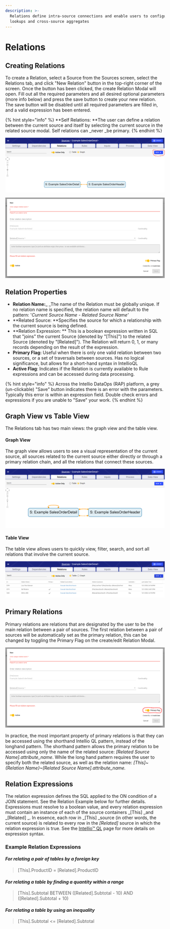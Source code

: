 ```yaml
---
description: >-
  Relations define intra-source connections and enable users to configure
  lookups and cross-source aggregates
---
```


# Relations

## Creating Relations

To create a Relation, select a Source from the Sources screen, select the Relations tab, and click "New Relation" button in the top-right corner of the screen. Once the button has been clicked, the create Relation Modal will open. Fill out all the required parameters and all desired optional parameters (more info below) and press the save button to create your new relation. The save button will be disabled until all required parameters are filled in, and a valid expression has been entered.

{% hint style="info" %}
**Self Relations: **The user can define a relation between the current source and itself by selecting the current source in the related source modal. Self relations can _never _be primary.
{% endhint %}

![New Relation Button](<../../.gitbook/assets/image (302).png>)

![Create Relation Modal](<../../.gitbook/assets/image (298).png>)

## Relation Properties

* **Relation Name:**_ _The name of the Relation must be globally unique. If no relation name is specified, the relation name will default to the pattern: '_Current Source Name - Related Source Name'_
* **Related Source: **Specifies the source for which a relationship with the current source is being defined.&#x20;
* **Relation Expression: ** This is a boolean expression written in SQL that "joins" the current Source (denoted by "\[This]") to the related Source (denoted by "\[Related]"). The Relation will return 0, 1, or many records depending on the result of the expression.&#x20;
* **Primary Flag:** Useful when there is only one valid relation between two sources, or a set of traversals between sources. Has no logical significance, but allows for a short-hand syntax in IntellioQL
* **Active Flag**: Indicates if the Relation is currently available to Rule expressions and can be accessed during data processing.

{% hint style="info" %}
Across the Intellio DataOps (RAP) platform, a grey (un-clickable) "Save" button indicates there is an error with the parameters. Typically this error is within an expression field. Double check errors and expressions if you are unable to "Save" your work.
{% endhint %}

## Graph View vs Table View

The Relations tab has two main views: the graph view and the table view.&#x20;

#### Graph View

The graph view allows users to see a visual representation of the current source, all sources related to the current source either directly or through a primary relation chain, and all the relations that connect these sources.

![Graph View](<../../.gitbook/assets/image (304).png>)

#### Table View

The table view allows users to quickly view, filter, search, and sort all relations that involve the current source.

![Table View](<../../.gitbook/assets/image (303).png>)

## Primary Relations

Primary relations are relations that are designated by the user to be the main relation between a pair of sources.  The first relation between a pair of sources will be automatically set as the primary relation, this can be changed by toggling the Primary Flag on the create/edit Relation Modal.&#x20;

![Primary Flog Toggle circled at the bottom right](<../../.gitbook/assets/image (299).png>)

In practice, the most important property of primary relations is that they can be accessed using the shorthand Intellio QL pattern, instead of the longhand pattern. The shorthand pattern allows the primary relation to be accessed using only the name of the related source: _\[Related Source Name].attribute\_name_. While the long hand pattern requires the user to specify both the related source, as well as the relation name: _\[This]\~{Relation Name}\~\[Related Source Name].attribute\_name._

## Relation Expressions

The relation expression defines the SQL applied to the ON condition of a JOIN statement. See the Relation Example below for further details. Expressions must resolve to a boolean value, and every relation expression must contain an instance of each of the source containers _\[This] _and _\[Related] _. In essence, each row in _\[This] _source (in other words, the current source) is related to every row in the _\[Related]_ source in which the relation expression is true. See the [Intellio™ QL](https://app.gitbook.com/@intellio/s/dataops/v/master/configuring-the-data-integration-process/expressions) page for more details on expression syntax.

### Example Relation Expressions

#### _For relating a pair of tables by a foreign key_

> \[This].ProductID = \[Related].ProductID

#### _For relating a table by finding a quantity within a range_

> \[This].Subtotal BETWEEN (\[Related].Subtotal - 10) AND (\[Related].Subtotal + 10)

#### _For relating a table by using an inequality_

> \[This].Subtotal <= \[Related].Subtotal
